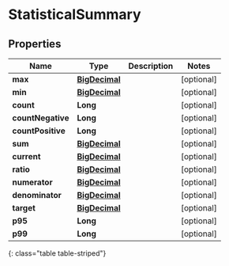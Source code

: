 # StatisticalSummary


## Properties

| Name | Type | Description | Notes |
| ------------ | ------------- | ------------- | ------------- |
| **max** | [**BigDecimal**](BigDecimal) |  |  [optional] |
| **min** | [**BigDecimal**](BigDecimal) |  |  [optional] |
| **count** | **Long** |  |  [optional] |
| **countNegative** | **Long** |  |  [optional] |
| **countPositive** | **Long** |  |  [optional] |
| **sum** | [**BigDecimal**](BigDecimal) |  |  [optional] |
| **current** | [**BigDecimal**](BigDecimal) |  |  [optional] |
| **ratio** | [**BigDecimal**](BigDecimal) |  |  [optional] |
| **numerator** | [**BigDecimal**](BigDecimal) |  |  [optional] |
| **denominator** | [**BigDecimal**](BigDecimal) |  |  [optional] |
| **target** | [**BigDecimal**](BigDecimal) |  |  [optional] |
| **p95** | **Long** |  |  [optional] |
| **p99** | **Long** |  |  [optional] |
{: class="table table-striped"}



